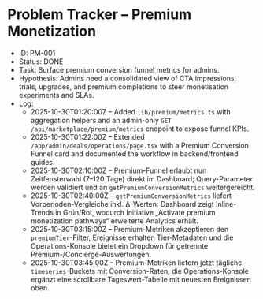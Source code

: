# Problem Tracker – Premium Monetization

- ID: PM-001
- Status: DONE
- Task: Surface premium conversion funnel metrics for admins.
- Hypothesis: Admins need a consolidated view of CTA impressions, trials, upgrades, and premium completions to steer monetisation experiments and SLAs.
- Log:
  - 2025-10-30T01:20:00Z – Added `lib/premium/metrics.ts` with aggregation helpers and an admin-only `GET /api/marketplace/premium/metrics` endpoint to expose funnel KPIs.
  - 2025-10-30T01:22:00Z – Extended `/app/admin/deals/operations/page.tsx` with a Premium Conversion Funnel card and documented the workflow in backend/frontend guides.
  - 2025-10-30T02:10:00Z – Premium-Funnel erlaubt nun Zeitfensterwahl (7–120 Tage) direkt im Dashboard; Query-Parameter werden validiert und an `getPremiumConversionMetrics` weitergereicht.
  - 2025-10-30T02:40:00Z – `getPremiumConversionMetrics` liefert Vorperioden-Vergleiche inkl. Δ-Werten; Dashboard zeigt Inline-Trends in Grün/Rot, wodurch Initiative „Activate premium monetization pathways“ erweiterte Analytics erhält.
  - 2025-10-30T03:15:00Z – Premium-Metriken akzeptieren den `premiumTier`-Filter, Ereignisse erhalten Tier-Metadaten und die Operations-Konsole bietet ein Dropdown für getrennte Premium-/Concierge-Auswertungen.
  - 2025-10-30T03:45:00Z – Premium-Metriken liefern jetzt tägliche `timeseries`-Buckets mit Conversion-Raten; die Operations-Konsole ergänzt eine scrollbare Tageswert-Tabelle mit neuesten Ereignissen oben.
